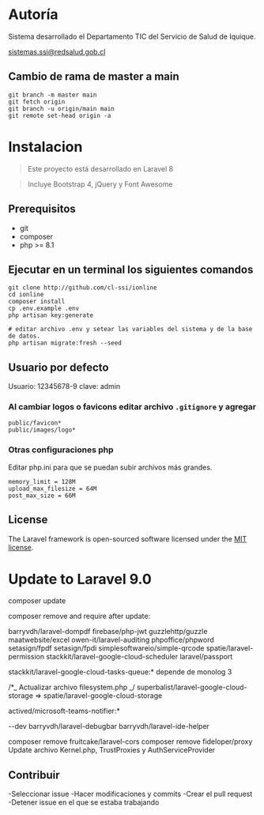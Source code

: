 # Autoría

Sistema desarrollado el Departamento TIC del Servicio de Salud de Iquique.

sistemas.ssi@redsalud.gob.cl

## Cambio de rama de master a main

```
git branch -m master main
git fetch origin
git branch -u origin/main main
git remote set-head origin -a
```

# Instalacion

> Este proyecto está desarrollado en Laravel 8

> Incluye Bootstrap 4, jQuery y Font Awesome

## Prerequisitos

-   git
-   composer
-   php >= 8.1

## Ejecutar en un terminal los siguientes comandos

```
git clone http://github.com/cl-ssi/ionline
cd ionline
composer install
cp .env.example .env
php artisan key:generate

# editar archivo .env y setear las variables del sistema y de la base de datos.
php artisan migrate:fresh --seed
```

## Usuario por defecto

Usuario: 12345678-9 clave: admin

### Al cambiar logos o favicons editar archivo `.gitignore` y agregar

```
public/favicon*
public/images/logo*
```

### Otras configuraciones php

Editar php.ini para que se puedan subir archivos más grandes.

```
memory_limit = 128M
upload_max_filesize = 64M
post_max_size = 66M
```

## License

The Laravel framework is open-sourced software licensed under the [MIT license](https://opensource.org/licenses/MIT).

# Update to Laravel 9.0

composer update

composer remove and require after update:

barryvdh/laravel-dompdf
firebase/php-jwt
guzzlehttp/guzzle
maatwebsite/excel
owen-it/laravel-auditing
phpoffice/phpword
setasign/fpdf
setasign/fpdi
simplesoftwareio/simple-qrcode
spatie/laravel-permission
stackkit/laravel-google-cloud-scheduler
laravel/passport

stackkit/laravel-google-cloud-tasks-queue:\* depende de monolog 3

/\*_ Actualizar archivo filesystem.php _/
superbalist/laravel-google-cloud-storage => spatie/laravel-google-cloud-storage

actived/microsoft-teams-notifier:\*

--dev
barryvdh/laravel-debugbar
barryvdh/laravel-ide-helper

composer remove fruitcake/laravel-cors
composer remove fideloper/proxy
Update archivo Kernel.php, TrustProxies y AuthServiceProvider

## Contribuir

-Seleccionar issue
-Hacer modificaciones y commits
-Crear el pull request
-Detener issue en el que se estaba trabajando
